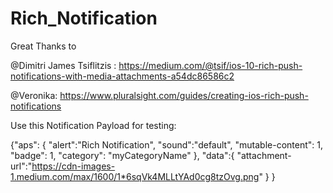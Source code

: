 # Rich_Notification

Great Thanks to 


 @Dimitri James Tsiflitzis : https://medium.com/@tsif/ios-10-rich-push-notifications-with-media-attachments-a54dc86586c2


 @Veronika: https://www.pluralsight.com/guides/creating-ios-rich-push-notifications

 Use this Notification Payload for testing:

 {"aps":
 {
 "alert":"Rich Notification",
 "sound":"default",
 "mutable-content": 1,
 "badge": 1,
 "category": "myCategoryName"
 },
 "data":{
 "attachment-url":"https://cdn-images-1.medium.com/max/1600/1*6sqVk4MLLtYAd0cg8tzOvg.png"
 }
 }

